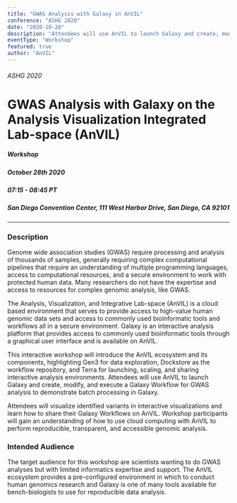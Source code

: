 ```yaml
---
title: "GWAS Analysis with Galaxy in AnVIL"
conference: "ASHG 2020"
date: "2020-10-28"
description: "Attendees will use AnVIL to launch Galaxy and create, modify, and execute a Galaxy Workflow for GWAS analysis to demonstrate batch processing in Galaxy"
eventType: "Workshop"
featured: true
author: "AnVIL"
---
```


###### ASHG 2020
# GWAS Analysis with Galaxy on the Analysis Visualization Integrated Lab-space (AnVIL)
##### Workshop
##### October 28th 2020
##### 07:15 - 08:45 PT
##### San Diego Convention Center, 111 West Harbor Drive, San Diego, CA 92101
---

### Description
Genome wide association studies (GWAS) require processing and analysis of thousands of samples, generally requiring complex computational pipelines that require an understanding of multiple programming languages, access to computational resources, and a secure environment to work with protected human data. Many researchers do not have the expertise and access to resources for complex genomic analysis, like GWAS.

The Analysis, Visualization, and Integrative Lab-space (AnVIL) is a cloud based environment that serves to provide access to high-value human genomic data sets and access to commonly used bioinformatic tools and workflows all in a secure environment. Galaxy is an interactive analysis platform that provides access to commonly used bioinformatic tools through a graphical user interface and is available on AnVIL.

This interactive workshop will introduce the AnVIL ecosystem and its components, highlighting Gen3 for data exploration, Dockstore as the workflow repository, and Terra for launching, scaling, and sharing interactive analysis environments. Attendees will use AnVIL to launch Galaxy and create, modify, and execute a Galaxy Workflow for GWAS analysis to demonstrate batch processing in Galaxy.

Attendees will visualize identified variants in interactive visualizations and learn how to share their Galaxy Workflows on AnVIL. Workshop participants will gain an understanding of how to use cloud computing with AnVIL to perform reproducible, transparent, and accessible genomic analysis.

### Intended Audience
The target audience for this workshop are scientists wanting to do GWAS analyses but with limited informatics expertise and support. The AnVIL ecosystem provides a pre-configured environment in which to conduct human genomics research and Galaxy is one of many tools available for bench-biologists to use for reproducible data analysis.
